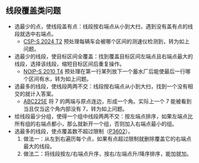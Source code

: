 ## 线段覆盖类问题

- 选最少的点，使线段盖有点：线段按右端点从小到大扫，遇到没有盖有点的线段就选中右端点。
  - [CSP-S 2024 T2](https://www.luogu.com.cn/problem/P11232) 预处理每辆车会被哪个区间的测速仪检测到，转为如上问题。
- 选最少的线段，使目标区间全覆盖：找到覆盖目标区间左端点且右端点最大的线段，选择该线段，缩短目标区间后重复操作。
  - [NOIP-S 2010 T4](https://www.luogu.com.cn/problem/P1514) 预处理在第一行某列放下一个蓄水厂后能使最后一行哪个区间有水，转为如上问题。
- 选最多的线段，使线段两两不交：线段按右端点从小到大扫，找到一个没有相交的就计入答案。
  - [ABC225E](https://www.luogu.com.cn/problem/AT_abc225_e) 将 7 的两端与原点连边，形成一个角。实际上一个 7 能被看到当且仅当这个角内部没有 7，转为如上问题。
- 给线段最少分组，使得一个组中线段两两不交：按左端点排序，如果左端点比所有组的右端点都小，那么就新开一个组，否则加入右端点最小的组。
- 选最多的线段，使点覆盖数不超过限制（[P3602](https://www.luogu.com.cn/problem/P3602)）。
  1. 做法一：从左到右遍历每个点，如果有点超过限制就删除覆盖它的右端点最大的线段。
  2. 做法二：将线段按左/右端点升序，按右/左端点升/降序排序，能加就加。
